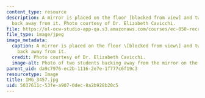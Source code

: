 ```yaml
---
content_type: resource
description: A mirror is placed on the floor [blocked from view] and two students
  back away from it. Photo courtesy of Dr. Elizabeth Cavicchi.
file: https://ol-ocw-studio-app-qa.s3.amazonaws.com/courses/ec-050-recreate-experiments-from-history-inform-the-future-from-the-past-galileo-january-iap-2010/5037611c53fea9070dec8a2b928b20c5_IMG_3457.jpg
file_type: image/jpeg
image_metadata:
  caption: A mirror is placed on the floor \[blocked from view\] and two students
    back away from it.
  credit: Photo courtesy of Dr. Elizabeth Cavicchi.
  image-alt: Photo of two students backing away from the mirror on the floor.
parent_uid: da9c7976-ec2b-1116-2e7e-1f777c6f19c3
resourcetype: Image
title: IMG_3457.jpg
uid: 5037611c-53fe-a907-0dec-8a2b928b20c5
---
```

